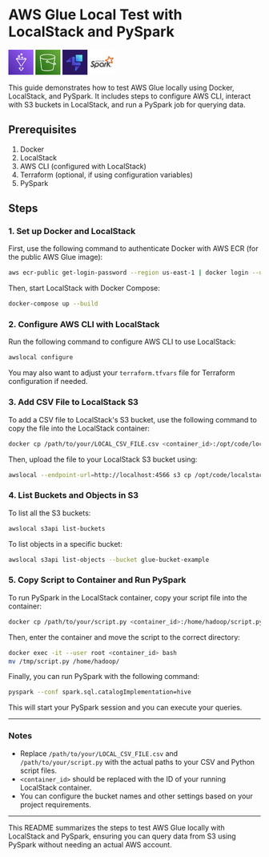 # AWS Glue Local Test with LocalStack and PySpark

<img src="aws-glue.svg" alt="AWS Glue" width="50"/> <img src="s3.svg" alt="S3" width="50"/> <img src="localstack.jpg" alt="Localstack" width="50"/> <img src="pyspark.png" alt="Pyspark" width="50"/>


This guide demonstrates how to test AWS Glue locally using Docker, LocalStack, and PySpark. It includes steps to configure AWS CLI, interact with S3 buckets in LocalStack, and run a PySpark job for querying data.

## Prerequisites

1. Docker
2. LocalStack
3. AWS CLI (configured with LocalStack)
4. Terraform (optional, if using configuration variables)
5. PySpark

## Steps

### 1. Set up Docker and LocalStack

First, use the following command to authenticate Docker with AWS ECR (for the public AWS Glue image):

```bash
aws ecr-public get-login-password --region us-east-1 | docker login --username AWS --password-stdin public.ecr.aws
```

Then, start LocalStack with Docker Compose:

```bash
docker-compose up --build
```

### 2. Configure AWS CLI with LocalStack

Run the following command to configure AWS CLI to use LocalStack:

```bash
awslocal configure
```

You may also want to adjust your `terraform.tfvars` file for Terraform configuration if needed.

### 3. Add CSV File to LocalStack S3

To add a CSV file to LocalStack's S3 bucket, use the following command to copy the file into the LocalStack container:

```bash
docker cp /path/to/your/LOCAL_CSV_FILE.csv <container_id>:/opt/code/localstack/LOCAL_CSV_FILE.csv
```

Then, upload the file to your LocalStack S3 bucket using:

```bash
awslocal --endpoint-url=http://localhost:4566 s3 cp /opt/code/localstack/LOCAL_CSV_FILE.csv s3://glue-bucket-example/LOCAL_CSV_FILE.csv
```

### 4. List Buckets and Objects in S3

To list all the S3 buckets:

```bash
awslocal s3api list-buckets
```

To list objects in a specific bucket:

```bash
awslocal s3api list-objects --bucket glue-bucket-example
```

### 5. Copy Script to Container and Run PySpark

To run PySpark in the LocalStack container, copy your script file into the container:

```bash
docker cp /path/to/your/script.py <container_id>:/home/hadoop/script.py
```

Then, enter the container and move the script to the correct directory:

```bash
docker exec -it --user root <container_id> bash
mv /tmp/script.py /home/hadoop/
```

Finally, you can run PySpark with the following command:

```bash
pyspark --conf spark.sql.catalogImplementation=hive
```

This will start your PySpark session and you can execute your queries.

---

### Notes

- Replace `/path/to/your/LOCAL_CSV_FILE.csv` and `/path/to/your/script.py` with the actual paths to your CSV and Python script files.
- `<container_id>` should be replaced with the ID of your running LocalStack container.
- You can configure the bucket names and other settings based on your project requirements.

---

This README summarizes the steps to test AWS Glue locally with LocalStack and PySpark, ensuring you can query data from S3 using PySpark without needing an actual AWS account.


